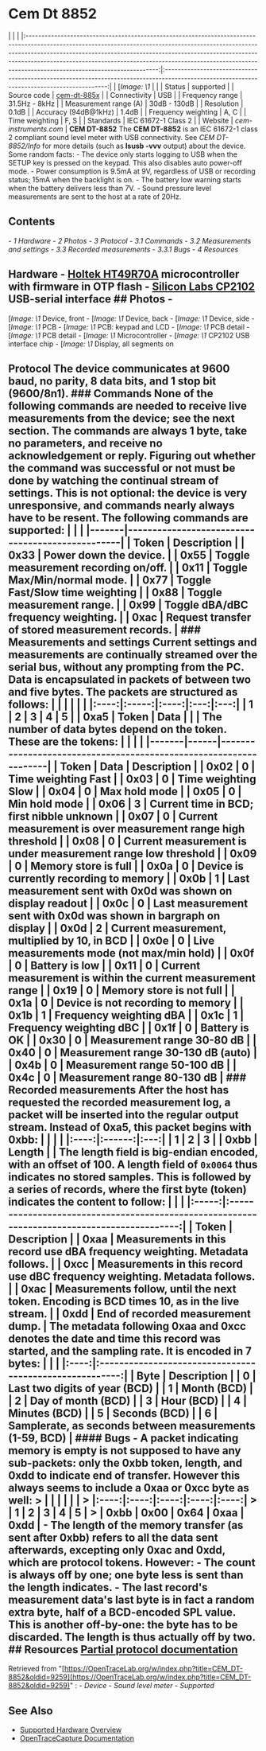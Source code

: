 # Cem Dt 8852
| | | |:-----------------------------------------------------------------------------------------------------------------------------------------------------------------------------------------------------------------------------------------------------------------------------------------------------------------------------------------------------------------:|:------------------------------------------------------------------------------------------------------------------------------------------:| | [*Image: \1* | | | Status | supported | | Source code | [cem-dt-885x](http://github.com/OpenTraceLab/?p=OpenTraceCapture.git;a=tree;f=src/hardware/cem-dt-885x) | | Connectivity | USB | | Frequency range | 31.5Hz - 8kHz | | Measurement range (A) | 30dB - 130dB | | Resolution | 0.1dB | | Accuracy (94dB@1kHz) | 1.4dB | | Frequency weighting | A, C | | Time weighting | F, S | | Standards | IEC 61672-1 Class 2 | | Website | *cem-instruments.com* | **CEM DT-8852** The **CEM DT-8852** is an IEC 61672-1 class 2 compliant sound level meter with USB connectivity. See *CEM DT-8852/Info* for more details (such as **lsusb -vvv** output) about the device. Some random facts: \- The device only starts logging to USB when the SETUP key is pressed on the keypad. This also disables auto power-off mode. \- Power consumption is 9.5mA at 9V, regardless of USB or recording status; 15mA when the backlight is on. \- The battery low warning starts when the battery delivers less than 7V. \- Sound pressure level measurements are sent to the host at a rate of 20Hz.
## Contents
\- *1 Hardware* \- *2 Photos* \- *3 Protocol* \- *3.1 Commands* \- *3.2 Measurements and settings* \- *3.3 Recorded measurements* \- *3.3.1 Bugs* \- *4 Resources*
## Hardware \- [Holtek HT49R70A](http://www.holtek.com/english/docum/uc/49x70.htm) microcontroller with firmware in OTP flash \- [Silicon Labs CP2102](http://www.silabs.com/products/interface/usbtouart/Pages/usb-to-uart-bridge.aspx) USB-serial interface ## Photos \-
[*Image: \1*
Device, front
\-
[*Image: \1*
Device, back
\-
[*Image: \1*
Device, side
\-
[*Image: \1*
PCB
\-
[*Image: \1*
PCB: keypad and LCD
\-
[*Image: \1*
PCB detail
\-
[*Image: \1*
PCB detail
\-
[*Image: \1*
Microcontroller
\-
[*Image: \1*
CP2102 USB interface chip
\-
[*Image: \1*
Display, all segments on
## Protocol The device communicates at 9600 baud, no parity, 8 data bits, and 1 stop bit (9600/8n1). ### Commands None of the following commands are needed to receive live measurements from the device; see the next section. The commands are always 1 byte, take no parameters, and receive no acknowledgement or reply. Figuring out whether the command was successful or not must be done by watching the continual stream of settings. This is not optional: the device is very unresponsive, and commands nearly always have to be resent. The following commands are supported: | | | |-------|-------------------------------------------------| | Token | Description | | 0x33 | Power down the device. | | 0x55 | Toggle measurement recording on/off. | | 0x11 | Toggle Max/Min/normal mode. | | 0x77 | Toggle Fast/Slow time weighting | | 0x88 | Toggle measurement range. | | 0x99 | Toggle dBA/dBC frequency weighting. | | 0xac | Request transfer of stored measurement records. | ### Measurements and settings Current settings and measurements are continually streamed over the serial bus, without any prompting from the PC. Data is encapsulated in packets of between two and five bytes. The packets are structured as follows: | | | | | | |:----:|:-----:|:----:|:---:|:---:| | 1 | 2 | 3 | 4 | 5 | | 0xa5 | Token | Data | | | The number of data bytes depend on the token. These are the tokens: | | | | |-------|------|------------------------------------------------------------------| | Token | Data | Description | | 0x02 | 0 | Time weighting Fast | | 0x03 | 0 | Time weighting Slow | | 0x04 | 0 | Max hold mode | | 0x05 | 0 | Min hold mode | | 0x06 | 3 | Current time in BCD; first nibble unknown | | 0x07 | 0 | Current measurement is over measurement range high threshold | | 0x08 | 0 | Current measurement is under measurement range low threshold | | 0x09 | 0 | Memory store is full | | 0x0a | 0 | Device is currently recording to memory | | 0x0b | 1 | Last measurement sent with 0x0d was shown on display readout | | 0x0c | 0 | Last measurement sent with 0x0d was shown in bargraph on display | | 0x0d | 2 | Current measurement, multiplied by 10, in BCD | | 0x0e | 0 | Live measurements mode (not max/min hold) | | 0x0f | 0 | Battery is low | | 0x11 | 0 | Current measurement is within the current measurement range | | 0x19 | 0 | Memory store is not full | | 0x1a | 0 | Device is not recording to memory | | 0x1b | 1 | Frequency weighting dBA | | 0x1c | 1 | Frequency weighting dBC | | 0x1f | 0 | Battery is OK | | 0x30 | 0 | Measurement range 30-80 dB | | 0x40 | 0 | Measurement range 30-130 dB (auto) | | 0x4b | 0 | Measurement range 50-100 dB | | 0x4c | 0 | Measurement range 80-130 dB | ### Recorded measurements After the host has requested the recorded measurement log, a packet will be inserted into the regular output stream. Instead of 0xa5, this packet begins with 0xbb: | | | | |:----:|:------:|:---:| | 1 | 2 | 3 | | 0xbb | Length | | The length field is big-endian encoded, with an offset of 100. A length field of `0x0064` thus indicates no stored samples. This is followed by a series of records, where the first byte (token) indicates the content to follow: | | | |:-----:|:-------------------------------------------------------------------------------------------:| | Token | Description | | 0xaa | Measurements in this record use dBA frequency weighting. Metadata follows. | | 0xcc | Measurements in this record use dBC frequency weighting. Metadata follows. | | 0xac | Measurements follow, until the next token. Encoding is BCD times 10, as in the live stream. | | 0xdd | End of recorded measurement dump. | The metadata following 0xaa and 0xcc denotes the date and time this record was started, and the sampling rate. It is encoded in 7 bytes: | | | |:----:|:-------------------------------------------------------:| | Byte | Description | | 0 | Last two digits of year (BCD) | | 1 | Month (BCD) | | 2 | Day of month (BCD) | | 3 | Hour (BCD) | | 4 | Minutes (BCD) | | 5 | Seconds (BCD) | | 6 | Samplerate, as seconds between measurements (1-59, BCD) | #### Bugs \- A packet indicating memory is empty is not supposed to have any sub-packets: only the 0xbb token, length, and 0xdd to indicate end of transfer. However this always seems to include a 0xaa or 0xcc byte as well: > | | | | | | > |:----:|:----:|:----:|:----:|:----:| > | 1 | 2 | 3 | 4 | 5 | > | 0xbb | 0x00 | 0x64 | 0xaa | 0xdd | \- The length of the memory transfer (as sent after 0xbb) refers to all the data sent afterwards, excepting only 0xac and 0xdd, which are protocol tokens. However: \- The count is always off by one; one byte less is sent than the length indicates. \- The last record's measurement data's last byte is in fact a random extra byte, half of a BCD-encoded SPL value. This is another off-by-one: the byte has to be discarded. The length is thus actually off by two. ## Resources [Partial protocol documentation](http://www.produktinfo.conrad.com/datenblaetter/100000-124999/105031-da-01-en-InterfaceProtocol_VOLTCRAFT_SL_451.pdf)
Retrieved from "[https://OpenTraceLab.org/w/index.php?title=CEM_DT-8852&oldid=9259](https://OpenTraceLab.org/w/index.php?title=CEM_DT-8852&oldid=9259)"
: \- *Device* \- *Sound level meter* \- *Supported*
## See Also
- [Supported Hardware Overview](../supported-hardware.md)
- [OpenTraceCapture Documentation](../../opentracecapture/overview.md)
